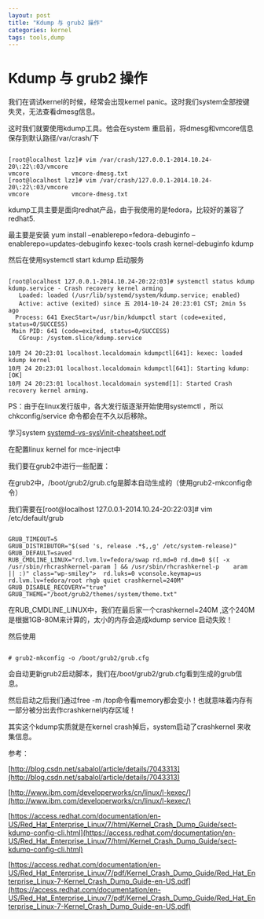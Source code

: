 ```yaml
---
layout: post
title: "Kdump 与 grub2 操作"
categories: kernel
tags: tools,dump
---
```

Kdump 与 grub2 操作
====================
我们在调试kernel的时候，经常会出现kernel panic。这时我们system全部按键失灵，无法查看dmesg信息。

这时我们就要使用kdump工具。他会在system 重启前，将dmesg和vmcore信息保存到默认路径/var/crash/下

<pre><code>
[root@localhost lzz]# vim /var/crash/127.0.0.1-2014.10.24-20\:22\:03/vmcore
vmcore            vmcore-dmesg.txt
[root@localhost lzz]# vim /var/crash/127.0.0.1-2014.10.24-20\:22\:03/vmcore
vmcore            vmcore-dmesg.txt
</code></pre>

kdump工具主要是面向redhat产品，由于我使用的是fedora，比较好的兼容了redhat5.

最主要是安装 yum install –enablerepo=fedora-debuginfo –enablerepo=updates-debuginfo kexec-tools crash kernel-debuginfo kdump

然后在使用systemctl start kdump 启动服务

<pre><code>
[root@localhost 127.0.0.1-2014.10.24-20:22:03]# systemctl status kdump
kdump.service - Crash recovery kernel arming
   Loaded: loaded (/usr/lib/systemd/system/kdump.service; enabled)
   Active: active (exited) since 五 2014-10-24 20:23:01 CST; 2min 5s ago
  Process: 641 ExecStart=/usr/bin/kdumpctl start (code=exited, status=0/SUCCESS)
 Main PID: 641 (code=exited, status=0/SUCCESS)
   CGroup: /system.slice/kdump.service

10月 24 20:23:01 localhost.localdomain kdumpctl[641]: kexec: loaded kdump kernel
10月 24 20:23:01 localhost.localdomain kdumpctl[641]: Starting kdump: [OK]
10月 24 20:23:01 localhost.localdomain systemd[1]: Started Crash recovery kernel arming.
</code></pre> 

PS：由于在linux发行版中，各大发行版逐渐开始使用systemctl ，所以chkconfig/service 命令都会在不久以后移除。

学习system  [systemd-vs-sysVinit-cheatsheet.pdf](/assets/resource/systemd-vs-sysVinit-cheatsheet.pdf)

在配置linux kernel for mce-inject中

我们要在grub2中进行一些配置：

在grub2中，/boot/grub2/grub.cfg是脚本自动生成的（使用grub2-mkconfig命令）

我们需要在[root@localhost 127.0.0.1-2014.10.24-20:22:03]# vim /etc/default/grub

<pre><code>
GRUB_TIMEOUT=5
GRUB_DISTRIBUTOR="$(sed 's, release .*$,,g' /etc/system-release)"
GRUB_DEFAULT=saved
RUB_CMDLINE_LINUX="rd.lvm.lv=fedora/swap rd.md=0 rd.dm=0 $([ -x /usr/sbin/rhcrashkernel-param ] && /usr/sbin/rhcrashkernel-p    aram || :)" class="wp-smiley">  rd.luks=0 vconsole.keymap=us rd.lvm.lv=fedora/root rhgb quiet crashkernel=240M"
GRUB_DISABLE_RECOVERY="true"
GRUB_THEME="/boot/grub2/themes/system/theme.txt"
</code></pre>

在RUB_CMDLINE_LINUX中，我们在最后家一个crashkernel=240M ,这个240M是根据1GB-80M来计算的，太小的内存会造成kdump service 启动失败！

然后使用

<pre><code>
# grub2-mkconfig -o /boot/grub2/grub.cfg
</code></pre>

会自动更新grub2启动脚本，我们在/boot/grub2/grub.cfg看到生成的grub信息。

然后启动之后我们通过free -m /top命令看memory都会变小！也就意味着内存有一部分被分出去作crashkernel内存区域！

其实这个kdump实质就是在kernel crash掉后，system启动了crashkernel 来收集信息。



参考：

[http://blog.csdn.net/sabalol/article/details/7043313](http://blog.csdn.net/sabalol/article/details/7043313)

[http://www.ibm.com/developerworks/cn/linux/l-kexec/](http://www.ibm.com/developerworks/cn/linux/l-kexec/)

[https://access.redhat.com/documentation/en-US/Red_Hat_Enterprise_Linux/7/html/Kernel_Crash_Dump_Guide/sect-kdump-config-cli.html](https://access.redhat.com/documentation/en-US/Red_Hat_Enterprise_Linux/7/html/Kernel_Crash_Dump_Guide/sect-kdump-config-cli.html)

[https://access.redhat.com/documentation/en-US/Red_Hat_Enterprise_Linux/7/pdf/Kernel_Crash_Dump_Guide/Red_Hat_Enterprise_Linux-7-Kernel_Crash_Dump_Guide-en-US.pdf](https://access.redhat.com/documentation/en-US/Red_Hat_Enterprise_Linux/7/pdf/Kernel_Crash_Dump_Guide/Red_Hat_Enterprise_Linux-7-Kernel_Crash_Dump_Guide-en-US.pdf)

